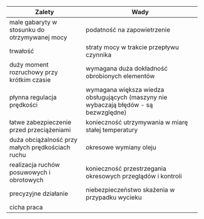 | Zalety | Wady |
| ---------| -----------|
| male gabaryty w stosunku do otrzymywanej mocy | podatność na zapowietrzenie |
| trwałość | straty mocy w trakcie przepływu czynnika |
| duży moment rozruchowy przy krótkim czasie | wymagana duża dokładność obrobionych elementów |
| płynna regulacja prędkości | wymagana większa wiedza obsługujących (maszyny nie wybaczają błędów - są bezwzględne) |
| łatwe zabezpieczenie przed przeciążeniami | konieczność utrzymywania w miarę stałej temperatury |
| duża obciążalność przy małych prędkościach ruchu | okresowe wymiany oleju |
| realizacja ruchów posuwowych i obrotowych | konieczność przestrzegania okresowych przeglądów i kontroli |
| precyzyjne działanie | niebezpieczeństwo skażenia w przypadku wycieku |
| cicha praca | |
